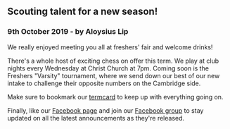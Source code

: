 ## Scouting talent for a new season!

### 9th October 2019 - by Aloysius Lip

<src img="https://scontent-lhr3-1.xx.fbcdn.net/v/t1.0-9/71866090_2479619958925961_5275767724226641920_n.jpg?_nc_cat=106&_nc_oc=AQnCozbt6uDx-Ya5S7Tw1Pf_cedi7WH1NV1xU7vncKc8OrXImUVlHNZjMm2apNQUx8A&_nc_ht=scontent-lhr3-1.xx&oh=495b473a9a129ee9b4e229cc51fdb172&oe=5E52E0A7">
<src img="https://scontent-lhr3-1.xx.fbcdn.net/v/t1.0-9/72644788_2485030128384944_1881882084436344832_o.jpg?_nc_cat=111&_nc_oc=AQl8lFjGc_MRObO4TQPvSLwiMLzLHBNCIfDmF2pUj7I26m8Jwf4_VAdk9epgyo1CQKY&_nc_ht=scontent-lhr3-1.xx&oh=b9beedc708685c2339f6fabcc19ef251&oe=5E1F265A">

We really enjoyed meeting you all at freshers' fair and welcome drinks!

There's a whole host of exciting chess on offer this term. We play at club nights every Wednesday at Christ Church at 7pm. Coming soon is the Freshers "Varsity" tournament, where we send down our best of our new intake to challenge their opposite numbers on the Cambridge side.

Make sure to bookmark our [termcard](https://users.ox.ac.uk/termcard) to keep up with everything going on.

Finally, like our [Facebook page](https://www.facebook.com/oxfordunichess/) and join our [Facebook group](https://www.facebook.com/groups/oxford.chess.club/) to stay updated on all the latest announcements as they're released.
